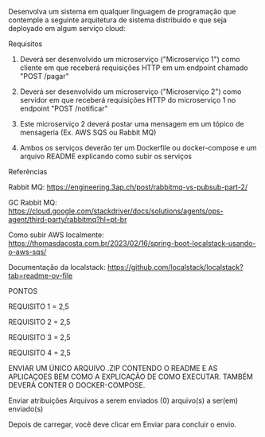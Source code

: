 Desenvolva um sistema em qualquer linguagem de programação que contemple a seguinte arquitetura de sistema distribuído e que seja deployado em algum serviço cloud:



Requisitos
1) Deverá ser desenvolvido um microserviço ("Microserviço 1") como cliente em que receberá requisições HTTP em um endpoint chamado "POST /pagar"

2) Deverá ser desenvolvido um microserviço ("Microserviço 2") como servidor em que receberá requisições HTTP do microserviço 1 no endpoint "POST /notificar" 

3) Este microserviço 2 deverá postar uma mensagem em um tópico de mensageria (Ex. AWS SQS ou Rabbit MQ) 

4) Ambos os serviços deverão ter um Dockerfile ou docker-compose e um arquivo README explicando como subir os serviços 

Referências

Rabbit MQ: https://engineering.3ap.ch/post/rabbitmq-vs-pubsub-part-2/

GC Rabbit MQ: https://cloud.google.com/stackdriver/docs/solutions/agents/ops-agent/third-party/rabbitmq?hl=pt-br

Como subir AWS localmente: https://thomasdacosta.com.br/2023/02/16/spring-boot-localstack-usando-o-aws-sqs/ 

Documentação da localstack: https://github.com/localstack/localstack?tab=readme-ov-file

PONTOS

REQUISITO 1 = 2,5

REQUISITO 2  = 2,5

REQUISITO 3 = 2,5

REQUISITO 4 = 2,5

ENVIAR UM ÚNICO ARQUIVO .ZIP CONTENDO O README E AS APLICAÇOES BEM COMO A EXPLICAÇÃO DE COMO EXECUTAR. TAMBÉM DEVERÁ CONTER O DOCKER-COMPOSE.

Enviar atribuições
Arquivos a serem enviados
(0) arquivo(s) a ser(em) enviado(s)

Depois de carregar, você deve clicar em Enviar para concluir o envio.
